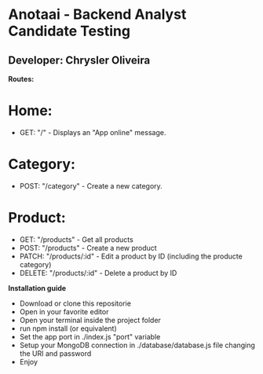 <h1>Anotaai - Backend Analyst Candidate Testing</h1>
<h2>Developer: Chrysler Oliveira</h2>

<strong>Routes:</strong>

# Home:
- GET: "/" - Displays an "App online" message.

# Category:
- POST: "/category" - Create a new category.

# Product:
- GET: "/products" - Get all products
- POST: "/products" - Create a new product
- PATCH: "/products/:id" - Edit a product by ID (including the producte category)
- DELETE: "/products/:id" - Delete a product by ID

<strong>Installation guide</strong>
- Download or clone this repositorie
- Open in your favorite editor
- Open your terminal inside the project folder
- run npm install (or equivalent)
- Set the app port in ./index.js "port" variable
- Setup your MongoDB connection in ./database/database.js file changing the URI and password
- Enjoy